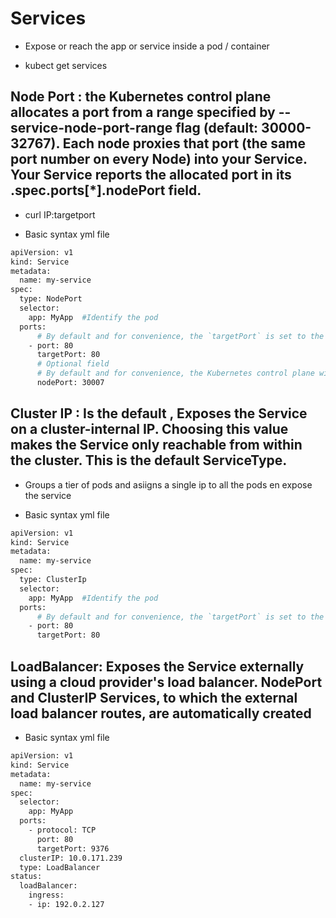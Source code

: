 # Services

- Expose or reach the app or service inside a pod / container 

- kubect get services

## Node Port : the Kubernetes control plane allocates a port from a range specified by --service-node-port-range flag (default: 30000-32767). Each node proxies that port (the same port number on every Node) into your Service. Your Service reports the allocated port in its .spec.ports[*].nodePort field.

- curl IP:targetport

- Basic syntax yml file 

```bash
apiVersion: v1
kind: Service
metadata:
  name: my-service
spec:
  type: NodePort
  selector:
    app: MyApp  #Identify the pod 
  ports:
      # By default and for convenience, the `targetPort` is set to the same value as the `port` field.
    - port: 80
      targetPort: 80
      # Optional field
      # By default and for convenience, the Kubernetes control plane will allocate a port from a range (default: 30000-32767)
      nodePort: 30007
```

## Cluster IP : Is the default , Exposes the Service on a cluster-internal IP. Choosing this value makes the Service only reachable from within the cluster. This is the default ServiceType.
* Groups a tier of pods and asiigns a single ip to all the pods en expose the service 

- Basic syntax yml file 

```bash
apiVersion: v1
kind: Service
metadata:
  name: my-service
spec:
  type: ClusterIp
  selector:
    app: MyApp  #Identify the pod 
  ports:
      # By default and for convenience, the `targetPort` is set to the same value as the `port` field.
    - port: 80
      targetPort: 80
```

## LoadBalancer: Exposes the Service externally using a cloud provider's load balancer. NodePort and ClusterIP Services, to which the external load balancer routes, are automatically created

- Basic syntax yml file 

```bash
apiVersion: v1
kind: Service
metadata:
  name: my-service
spec:
  selector:
    app: MyApp
  ports:
    - protocol: TCP
      port: 80
      targetPort: 9376
  clusterIP: 10.0.171.239
  type: LoadBalancer
status:
  loadBalancer:
    ingress:
    - ip: 192.0.2.127
```